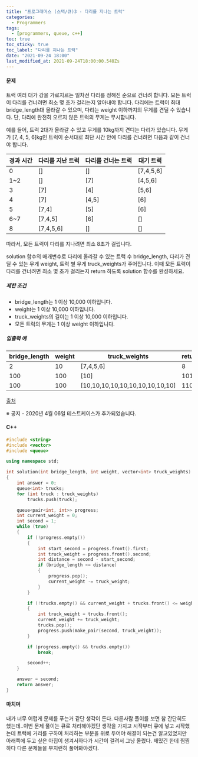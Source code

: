 ```yaml
---
title: "프로그래머스 (스택/큐)3 - 다리를 지나는 트럭"
categories:
  - Programmers
tags:
  - [programmers, queue, c++]
toc: true
toc_sticky: true
toc_label: "다리를 지나는 트럭"
date: "2021-09-24 18:00"
last_modified_at: 2021-09-24T18:00:00.540Zs
---
```


#### 문제

트럭 여러 대가 강을 가로지르는 일차선 다리를 정해진 순으로 건너려 합니다. 모든 트럭이 다리를 건너려면 최소 몇 초가 걸리는지 알아내야 합니다. 다리에는 트럭이 최대 bridge_length대 올라갈 수 있으며, 다리는 weight 이하까지의 무게를 견딜 수 있습니다. 단, 다리에 완전히 오르지 않은 트럭의 무게는 무시합니다.

예를 들어, 트럭 2대가 올라갈 수 있고 무게를 10kg까지 견디는 다리가 있습니다. 무게가 [7, 4, 5, 6]kg인 트럭이 순서대로 최단 시간 안에 다리를 건너려면 다음과 같이 건너야 합니다.

| 경과 시간 | 다리를 지난 트럭 | 다리를 건너는 트럭 | 대기 트럭 |
| --------- | ---------------- | ------------------ | --------- |
| 0         | []               | []                 | [7,4,5,6] |
| 1~2       | []               | [7]                | [4,5,6]   |
| 3         | [7]              | [4]                | [5,6]     |
| 4         | [7]              | [4,5]              | [6]       |
| 5         | [7,4]            | [5]                | [6]       |
| 6~7       | [7,4,5]          | [6]                | []        |
| 8         | [7,4,5,6]        | []                 | []        |

따라서, 모든 트럭이 다리를 지나려면 최소 8초가 걸립니다.

solution 함수의 매개변수로 다리에 올라갈 수 있는 트럭 수 bridge_length, 다리가 견딜 수 있는 무게 weight, 트럭 별 무게 truck_weights가 주어집니다. 이때 모든 트럭이 다리를 건너려면 최소 몇 초가 걸리는지 return 하도록 solution 함수를 완성하세요.

##### 제한 조건

- bridge_length는 1 이상 10,000 이하입니다.
- weight는 1 이상 10,000 이하입니다.
- truck_weights의 길이는 1 이상 10,000 이하입니다.
- 모든 트럭의 무게는 1 이상 weight 이하입니다.

##### 입출력 예

| bridge_length | weight | truck_weights                   | return |
| ------------- | ------ | ------------------------------- | ------ |
| 2             | 10     | [7,4,5,6]                       | 8      |
| 100           | 100    | [10]                            | 101    |
| 100           | 100    | [10,10,10,10,10,10,10,10,10,10] | 110    |

[출처](http://icpckorea.org/2016/ONLINE/problem.pdf)

※ 공지 - 2020년 4월 06일 테스트케이스가 추가되었습니다.

#### C++

```c++
#include <string>
#include <vector>
#include <queue>

using namespace std;

int solution(int bridge_length, int weight, vector<int> truck_weights)
{
    int answer = 0;
    queue<int> trucks;
    for (int truck : truck_weights)
        trucks.push(truck);

    queue<pair<int, int>> progress;
    int current_weight = 0;
    int second = 1;
    while (true)
    {
        if (!progress.empty())
        {
            int start_second = progress.front().first;
            int truck_weight = progress.front().second;
            int distance = second - start_second;
            if (bridge_length <= distance)
            {
                progress.pop();
                current_weight -= truck_weight;
            }
        }

        if (!trucks.empty() && current_weight + trucks.front() <= weight)
        {
            int truck_weight = trucks.front();
            current_weight += truck_weight;
            trucks.pop();
            progress.push(make_pair(second, truck_weight));
        }

        if (progress.empty() && trucks.empty())
            break;

        second++;
    }

    answer = second;
    return answer;
}
```

#### 마치며

내가 너무 어렵게 문제를 푸는거 같단 생각이 든다. 다른사람 풀이를 보면 참 간단히도 했는데..이번 문제 풀이는 큐로 처리해야겠단 생각을 가지고 시작부터 큐에 넣고 시작했는데 트럭에 거리를 구하여 처리하는 부분을 위로 두어야 해결이 되는건 알고있었지만 아래쪽에 두고 싶은 아집이 생겨서하다가 시간이 걸려서 그냥 올렸다. 재밌긴 한데 찜찜하다 다른 문제들을 부지런히 풀어봐야겠다.